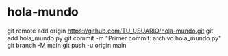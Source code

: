 # hola-mundo
git remote add origin https://github.com/TU_USUARIO/hola-mundo.git
git add hola_mundo.py
git commit -m "Primer commit: archivo hola_mundo.py"
git branch -M main
git push -u origin main
